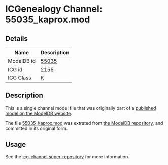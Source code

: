 # ICGenealogy Channel: 55035\_kaprox.mod

## Details

Name | Description
---- | -----------
ModelDB id | [55035](http://senselab.med.yale.edu/ModelDB/ShowModel.cshtml?model=55035)
ICG id | [2155](http://icg.neurotheory.ox.ac.uk/channels/1/2155)
ICG Class | [K](http://icg.neurotheory.ox.ac.uk/channels/1)

## Description

This is a single channel model file that was originally part of a [published model on the ModelDB website](http://senselab.med.yale.edu/mModelDB/ShowModel.cshtml?model=55035).

The file [55035\_kaprox.mod](55035_kaprox.mod) was extrated from [the ModelDB repository](http://senselab.med.yale.edu/ModelDB/ShowModel.cshtml?model=55035), and committed in its original form.

## Usage

See the [icg-channel super-repository](https://github.com/icgenealogy/icg-channels) for more information.